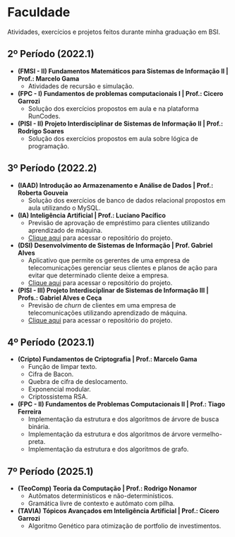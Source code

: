 # Faculdade
Atividades, exercícios e projetos feitos durante minha graduação em BSI.

## 2º Período (2022.1)
* <b>(FMSI - II) Fundamentos Matemáticos para Sistemas de Informação II | Prof.: Marcelo Gama</b>
  * Atividades de recursão e simulação.
* <b>(FPC - I) Fundamentos de problemas computacionais I | Prof.: Cicero Garrozi</b>
  * Solução dos exercícios propostos em aula e na plataforma RunCodes.
* <b>(PISI - II) Projeto Interdisciplinar de Sistemas de Informação II  | Prof.: Rodrigo Soares</b>
  * Solução dos exercícios propostos em aula sobre lógica de programação.

## 3º Período (2022.2)
* <b>(IAAD) Introdução ao Armazenamento e Análise de Dados | Prof.: Roberta Gouveia</b>
  * Solução dos exercícios de banco de dados relacional propostos em aula utilizando o MySQL.
* <b>(IA) Inteligência Artificial | Prof.: Luciano Pacífico</b>
  * Previsão de aprovação de empréstimo para clientes utilizando aprendizado de máquina.
  * [Clique aqui](https://github.com/JoseRoberto1506/Loan-Approval-Prediction) para acessar o repositório do projeto.
* <b>(DSI) Desenvolvimento de Sistemas de Informação | Prof. Gabriel Alves</b>
  * Aplicativo que permite os gerentes de uma empresa de telecomunicações gerenciar seus clientes e planos de ação para evitar que determinado cliente deixe a empresa.
  * [Clique aqui](https://github.com/JoseRoberto1506/Customer-Flight-Predictor) para acessar o repositório do projeto.
* <b>(PISI - III) Projeto Interdisciplinar de Sistemas de Informação III | Profs.: Gabriel Alves e Ceça</b>
  * Previsão de <i>churn</i> de clientes em uma empresa de telecomunicações utilizando aprendizado de máquina.
  * [Clique aqui](https://github.com/JoseRoberto1506/CFP) para acessar o repositório do projeto.

## 4º Período (2023.1)
* <b>(Cripto) Fundamentos de Criptografia | Prof.: Marcelo Gama</b>
  * Função de limpar texto.
  * Cifra de Bacon.
  * Quebra de cifra de deslocamento.
  * Exponencial modular.
  * Criptossistema RSA.
* <b>(FPC - II) Fundamentos de Problemas Computacionais II | Prof.: Tiago Ferreira</b>
  * Implementação da estrutura e dos algoritmos de árvore de busca binária.
  * Implementação da estrutura e dos algoritmos de árvore vermelho-preta.
  * Implementação da estrutura e dos algoritmos de grafo.

## 7º Período (2025.1)
* <b>(TeoComp) Teoria da Computação | Prof.: Rodrigo Nonamor</b>
  * Autômatos determinísticos e não-determinísticos.
  * Gramática livre de contexto e autômato com pilha.
* <b>(TAVIA) Tópicos Avançados em Inteligência Artificial | Prof.: Cícero Garrozi</b>
  * Algoritmo Genético para otimização de portfolio de investimentos.